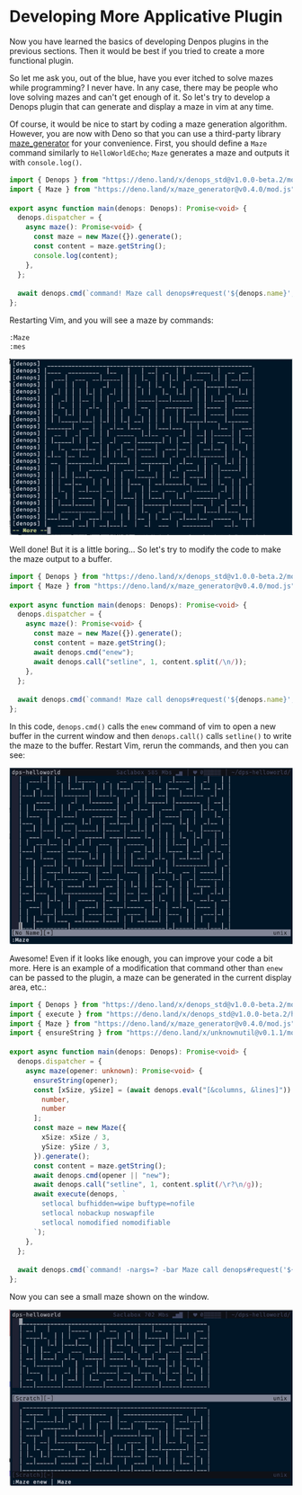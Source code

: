 # Developing More Applicative Plugin

Now you have learned the basics of developing Denpos plugins in the previous sections.
Then it would be best if you tried to create a more functional plugin.

So let me ask you, out of the blue, have you ever itched to solve mazes while programming?
I never have.
In any case, there may be people who love solving mazes and can't get enough of it.
So let's try to develop a Denops plugin that can generate and display a maze in vim at any time.

Of course, it would be nice to start by coding a maze generation algorithm.
However, you are now with Deno so that you can use a third-party library [maze_generator](https://deno.land/x/maze_generator@v0.4.0) for your convenience.
First, you should define a `Maze` command similarly to `HelloWorldEcho`; `Maze` generates a maze and outputs it with `console.log()`.

```ts:main.ts
import { Denops } from "https://deno.land/x/denops_std@v1.0.0-beta.2/mod.ts";
import { Maze } from "https://deno.land/x/maze_generator@v0.4.0/mod.js";

export async function main(denops: Denops): Promise<void> {
  denops.dispatcher = {
    async maze(): Promise<void> {
      const maze = new Maze({}).generate();
      const content = maze.getString();
      console.log(content);
    },
  };

  await denops.cmd(`command! Maze call denops#request('${denops.name}', 'maze', [])`);
};
```

Restarting Vim, and you will see a maze by commands:

```vim
:Maze
:mes
```

![](../img/developing-more-applicative-plugin-1.png)

Well done! But it is a little boring... So let's try to modify the code to make the maze output to a buffer.

```ts:main.ts
import { Denops } from "https://deno.land/x/denops_std@v1.0.0-beta.2/mod.ts";
import { Maze } from "https://deno.land/x/maze_generator@v0.4.0/mod.js";

export async function main(denops: Denops): Promise<void> {
  denops.dispatcher = {
    async maze(): Promise<void> {
      const maze = new Maze({}).generate();
      const content = maze.getString();
      await denops.cmd("enew");
      await denops.call("setline", 1, content.split(/\n/));
    },
  };

  await denops.cmd(`command! Maze call denops#request('${denops.name}', 'maze', [])`);
};
```

In this code, `denops.cmd()` calls the `enew` command of vim to open a new buffer in the current window and then `denops.call()` calls `setline()` to write the maze to the buffer.
Restart Vim, rerun the commands, and then you can see:

![](../img/developing-more-applicative-plugin-2.png)

Awesome!
Even if it looks like enough, you can improve your code a bit more.
Here is an example of a modification that command other than `enew` can be passed to the plugin, a maze can be generated in the current display area, etc.:

```ts:main.ts
import { Denops } from "https://deno.land/x/denops_std@v1.0.0-beta.2/mod.ts";
import { execute } from "https://deno.land/x/denops_std@v1.0.0-beta.2/helper/mod.ts";
import { Maze } from "https://deno.land/x/maze_generator@v0.4.0/mod.js";
import { ensureString } from "https://deno.land/x/unknownutil@v0.1.1/mod.ts";

export async function main(denops: Denops): Promise<void> {
  denops.dispatcher = {
    async maze(opener: unknown): Promise<void> {
      ensureString(opener);
      const [xSize, ySize] = (await denops.eval("[&columns, &lines]")) as [
        number,
        number
      ];
      const maze = new Maze({
        xSize: xSize / 3,
        ySize: ySize / 3,
      }).generate();
      const content = maze.getString();
      await denops.cmd(opener || "new");
      await denops.call("setline", 1, content.split(/\r?\n/g));
      await execute(denops, `
        setlocal bufhidden=wipe buftype=nofile
        setlocal nobackup noswapfile
        setlocal nomodified nomodifiable
      `);
    },
  };

  await denops.cmd(`command! -nargs=? -bar Maze call denops#request('${denops.name}', 'maze', [<q-args>])`);
};
```

Now you can see a small maze shown on the window.

![](../img/developing-more-applicative-plugin-3.png)
